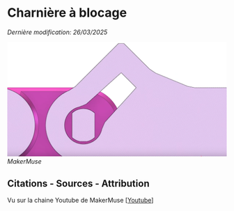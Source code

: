 # Charnière à blocage
_Dernière modification: 26/03/2025_

![Charnière à blocage](./lock.png)
_MakerMuse_

## Citations - Sources - Attribution
Vu sur la chaine Youtube de MakerMuse [[Youtube](https://youtu.be/fbY7xHGaeNM?si=LO138et-QEAfu7oe&t=460)]
